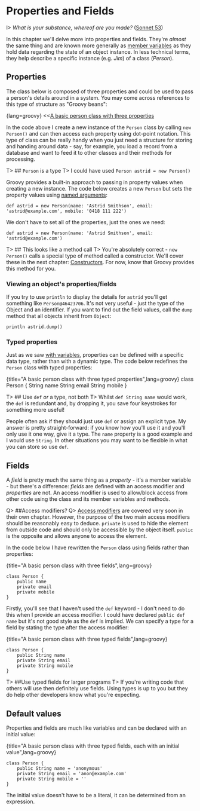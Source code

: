 # Properties and Fields

I> _What is your substance, whereof are you made?_ ([Sonnet 53](https://en.wikipedia.org/wiki/Sonnet_53))

In this chapter we'll delve more into properties and fields. They're *almost* the same thing and are known more generally as [member variables](https://en.wikipedia.org/wiki/Member_variable) as they hold data regarding the state of an object instance. In less technical terms, they help describe a specific instance (e.g. *Jim*) of a class (*Person*).

## Properties
The class below is composed of three properties and could be used to pass a person's details around in a system. You may come across references to this type of structure as "Groovy beans":

{lang=groovy}
<<[A basic person class with three properties](code/08/01/properties_example.groovy)

In the code above I create a new instance of the `Person` class by calling `new Person()` and can then access each property using dot-point notation. This type of class can be really handy when you just need a structure for storing and handing around data - say, for example, you load a record from a database and want to feed it to other classes and their methods for processing.

T> ## `Person` is a type
T> I could have used `Person astrid = new Person()`

Groovy provides a built-in approach to passing in property values when creating a new instance. The code below creates a new `Person` but sets the property values using [named arguments](#chnamedarguments):

	def astrid = new Person(name: 'Astrid Smithson', email: 'astrid@example.com', mobile: '0418 111 222')

We don't have to set all of the properties, just the ones we need:

	def astrid = new Person(name: 'Astrid Smithson', email: 'astrid@example.com')

T> ## This looks like a method call
T> You're absolutely correct - `new Person()` calls a special type of method called a constructor. We'll cover these in the next chapter: [Constructors](#chconstructors). For now, know that Groovy provides this method for you.

### Viewing an object's properties/fields
If you try to use `println` to display the details for `astrid` you'll get something like `Person@46423706`. It's not very useful - just the type of the Object and an identifier. If you want to find out the field values, call the `dump` method that all objects inherit from `Object`:

	println astrid.dump()

### Typed properties

Just as we saw [with variables](#chvariables_datatypes), properties can be defined with a specific data type, rather than with a dynamic type. The code below redefines the `Person` class with typed properties:

{title="A basic person class with three typed properties",lang=groovy}
class Person {
    String name
    String email
    String mobile
}

T> ## Use `def` _or_ a type, not both
T> Whilst `def String name` would work, the `def` is redundant and, by dropping it, you save four keystrokes for something more useful!

People often ask if they should just use `def` or assign an explicit type. My answer is pretty straight-forward: if you know how you'll use it and you'll only use it one way, give it a type. The `name` property is a good example  and I would use `String`. In other situations you may want to be flexible in what you can store so use `def`.

## Fields

A _field_ is pretty much the same thing as a _property_ - it's a member variable - but there's a difference: _fields_ are defined with an access modifier and _properties_ are not. An access modifier is used to allow/block access from other code using the class and its member variables and methods.

Q> ##Access modifiers?
Q> [Access modifiers](#chaccessmodifiers) are covered very soon in their own chapter. However, the purpose of the two main access modifiers should be reasonably easy to deduce. `private` is used to hide the element from outside code and should only be accessible by the object itself. `public` is the opposite and allows anyone to access the element.

In the code below I have rewritten the `Person` class using fields rather than properties:

{title="A basic person class with three fields",lang=groovy}

	class Person {
	    public name
	    private email
	    private mobile
	}

Firstly, you'll see that I haven't used the `def` keyword - I don't need to do this when I provide an access modifier. I could have declared `public def name` but it's not good style as the `def` is implied. We can specify a type for a field by stating the type after the access modifier:

{title="A basic person class with three typed fields",lang=groovy}

	class Person {
	    public String name
	    private String email
	    private String mobile
	}

T> ##Use typed fields for larger programs
T> If you're writing code that others will use then definitely use fields. Using types is up to you but they do help other developers know what you're expecting.

## Default values
Properties and fields are much like variables and can be declared with an initial value:

{title="A basic person class with three typed fields, each with an initial value",lang=groovy}

	class Person {
	    public String name = 'anonymous'
	    private String email = 'anon@example.com'
	    private String mobile = ''
	}

The initial value doesn't have to be a literal, it can be determined from an expression.

